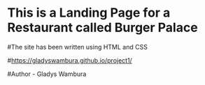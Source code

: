 # This is a Landing Page for a Restaurant called Burger Palace

#The site has been written using HTML and CSS

#https://gladyswambura.github.io/project1/

#Author - Gladys Wambura
